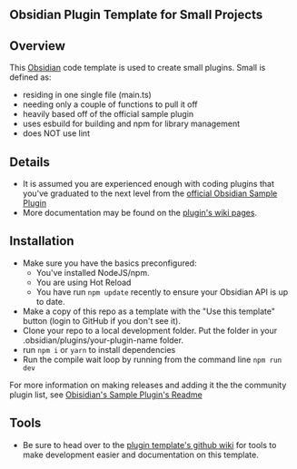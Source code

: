 ## Obsidian Plugin Template for Small Projects

## Overview
This [Obsidian](https//obsidian.md) code template is used to create small plugins. Small is defined as:
- residing in one single file (main.ts)
- needing only a couple of functions to pull it off
- heavily based off of the official sample plugin
- uses esbuild for building and npm for library management
- does NOT use lint 

## Details
- It is assumed you are experienced enough with coding plugins that you've graduated to the next level from the [official Obsidian Sample Plugin](https://github.com/obsidianmd/obsidian-sample-plugin)
- More documentation may be found on the [plugin's wiki pages](https://github.com/z2k-gwp/obsidian-z2k-plugin-template-small/wiki).

## Installation
- Make sure you have the basics preconfigured:
    - You've installed NodeJS/npm.
    - You are using Hot Reload
    - You have run `npm update` recently to ensure your Obsidian API is up to date.
- Make a copy of this repo as a template with the "Use this template" button (login to GitHub if you don't see it).
- Clone your repo to a local development folder. Put the folder in your .obsidian/plugins/your-plugin-name folder.
- run `npm i` or `yarn` to install dependencies
- Run the compile wait loop by running from the command line `npm run dev`

For more information on making releases and adding it the the community plugin list, see [Obisidian's Sample Plugin's Readme](https://github.com/obsidianmd/obsidian-sample-plugin)

## Tools
- Be sure to head over to the [plugin template's github wiki](https://github.com/z2k-gwp/obsidian-z2k-plugin-template-small/wiki) for tools to make development easier and documentation on this template.

